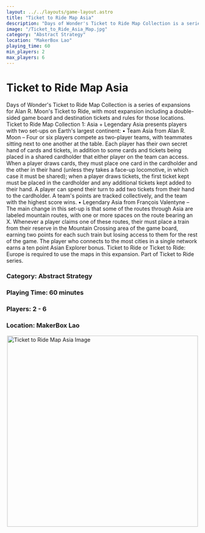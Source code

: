```yaml
---
layout: ../../layouts/game-layout.astro
title: "Ticket to Ride Map Asia"
description: "Days of Wonder's Ticket to Ride Map Collection is a series of expansions for Alan R."
image: "/Ticket_to_Ride_Asia_Map.jpg"
category: "Abstract Strategy"
location: "MakerBox Lao"
playing_time: 60
min_players: 2
max_players: 6
---
```

# Ticket to Ride Map Asia

Days of Wonder's Ticket to Ride Map Collection is a series of expansions for Alan R. Moon's Ticket to Ride, with most expansion including a double-sided game board and destination tickets and rules for those locations.  Ticket to Ride Map Collection 1: Asia + Legendary Asia presents players with two set-ups on Earth's largest continent:  &bull; Team Asia from Alan R. Moon &ndash; Four or six players compete as two-player teams, with teammates sitting next to one another at the table. Each player has their own secret hand of cards and tickets, in addition to some cards and tickets being placed in a shared cardholder that either player on the team can access.  When a player draws cards, they must place one card in the cardholder and the other in their hand (unless they takes a face-up locomotive, in which case it must be shared); when a player draws tickets, the first ticket kept must be placed in the cardholder and any additional tickets kept added to their hand. A player can spend their turn to add two tickets from their hand to the cardholder. A team's points are tracked collectively, and the team with the highest score wins.  &bull; Legendary Asia from Fran&ccedil;ois Valentyne &ndash; The main change in this set-up is that some of the routes through Asia are labeled mountain routes, with one or more spaces on the route bearing an X. Whenever a player claims one of these routes, their must place a train from their reserve in the Mountain Crossing area of the game board, earning two points for each such train but losing access to them for the rest of the game. The player who connects to the most cities in a single network earns a ten point  Asian Explorer  bonus.  Ticket to Ride or Ticket to Ride: Europe is required to use the maps in this expansion. Part of Ticket to Ride series.  

### Category: Abstract Strategy

### Playing Time: 60 minutes

### Players: 2 - 6

### Location: MakerBox Lao

<img src="/Ticket_to_Ride_Asia_Map.jpg" alt="Ticket to Ride Map Asia Image" width="500" style="display: block; margin: 0 auto">

    